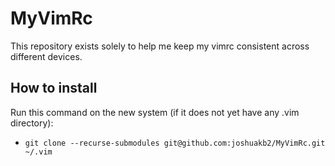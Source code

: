 # MyVimRc

This repository exists solely to help me keep my vimrc consistent across different devices.

## How to install

Run this command on the new system (if it does not yet have any .vim directory):
 - `git clone --recurse-submodules git@github.com:joshuakb2/MyVimRc.git ~/.vim`
